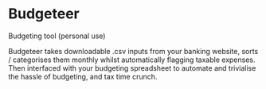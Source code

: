 # Budgeteer
Budgeting tool (personal use)

Budgeteer takes downloadable .csv inputs from your banking website, sorts / categorises them monthly whilst automatically flagging taxable expenses.
Then interfaced with your budgeting spreadsheet to automate and trivialise the hassle of budgeting, and tax time crunch.
